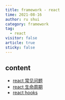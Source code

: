 ```yaml
---
title: framework - react
time: 2021-08-16
author: ru shui
category: framework
tag:
  - react
visitor: false
article: true
sticky: false
---
```


## content

- [react 常见问题](./1_react-question-set.md)
- [react 生命周期](./2_react-lifecycle.md)
- [ react hooks](./3_react-hooks.md)
